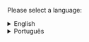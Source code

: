 Please select a language: 

<details>
  <summary> English  </summary>

# Netflix-API
The application is an API that provides functionality related to the Netflix catalog, including movies and TV shows. The API is implemented using the Spring Boot framework in Java.

### Features
1. Select all Movies
Endpoint: GET /api/films <br/>
Description: Returns all the films in the catalog.
2. Select all TV shows
Endpoint: GET /api/tvshows <br/>
Description: Returns all the TV shows in the catalog.
3. Select by name
Endpoint: GET /api/{name} <br/>
Description: Returns the shows that match the name provided.
4. Select by release year
Endpoint: GET /api/{year} <br/>
Description: Returns the shows whose release year is greater than or equal to the value provided.
5. Select by note
Endpoint: GET /api/notaMaiorIgual/{nota} <br/>
Description: Returns the shows whose note is greater than or equal to the value provided.
6. Register a show
Endpoint: POST /api <br/>
Description: Adds a new show to the catalog. <br/>
Request body: Show object containing the details of the show to be registered.
7. Editing a show
Endpoint: PUT /api <br/>
Description: Edits the details of an existing show in the catalog. <br/>
Request body: Show object containing the updated show details.
8. Remove a show
Endpoint: DELETE /api/{id} <br/>
Description: Removes a show from the catalog based on the ID provided. <br/>
Parameter: id - ID of the show to be removed.
9. Sort shows by name
Endpoint: GET /api/odernarNomes <br/>
Description: Returns the shows in the catalog sorted alphabetically by title.
10.   Show counter
Endpoint: GET /api/counter <br/>
Description: Returns the total number of shows in the catalog.
11.  Movie counter
Endpoint: GET /api/films/counter <br/>
Description: Returns the total number of movies in the catalog.
12.  TV shows counter
Endpoint: GET /api/tvshows/counter <br/>
Description: Returns the total number of TV shows in the catalog.
13.  API status
Endpoint: GET /status <br/>
Description: Returns the API status.
Response: ResponseEntity with HTTP status 201 (CREATED).
14.  Home
Endpoint: GET /      <br/>
Description: Returns a welcome message.
15.  Welcome
Endpoint: GET /welcome <br/>
Description: Returns a generic welcome message.
16.  Welcome with Name
Endpoint: GET /welcome/{name}  <br/>
Description: Returns a personalized welcome message based on the name provided.<br/>
Parameter: name - Name to customize the welcome message. Select all movies

### Project structure
The application is organized into packages as follows:<br/>
br.com.projeto.api.controle: Contains the REST controllers that define the API endpoints. <br/>
br.com.projeto.api.modelo: Contains the model classes, including the Show class. <br/>
br.com.projeto.api.repositorio: Contains the Repository interface for data access. <br/>
br.com.projeto.api.servico: Contains the Service class that implements the API's functionalities. 
 
### Requirements
The application has the following dependencies:
- Spring Boot
- Spring Web
- Spring Data JPA
- Spring validation <br/>
 <b> Make sure you have the dependencies configured correctly for the application to run. </b>

</details>

<details>
  <summary> Português  </summary>

# API-Netflix
A aplicação é uma API que fornece funcionalidades relacionadas ao catálogo da Netflix, incluindo filmes e programas de TV. A API é implementada usando o framework Spring Boot em Java.

## Funcionalidades
#### 1. Selecionar todos os filmes
Endpoint: GET /api/filmes <br/>
Descrição: Retorna todos os filmes presentes no catálogo.
#### 2. Selecionar todos os TV shows
Endpoint: GET /api/tvshows <br/>
Descrição: Retorna todos os programas de TV presentes no catálogo.
#### 3. Selecionar pelo nome
Endpoint: GET /api/{nome} <br/>
Descrição: Retorna os shows que correspondem ao nome fornecido.
#### 4. Selecionar pelo ano de lançamento
Endpoint: GET /api/{ano} <br/>
Descrição: Retorna os shows cujo ano de lançamento é maior ou igual ao valor fornecido.
#### 5. Selecionar pela nota
Endpoint: GET /api/notaMaiorIgual/{nota} <br/>
Descrição: Retorna os shows cuja nota é maior ou igual ao valor fornecido.
#### 6. Cadastrar um show
Endpoint: POST /api <br/>
Descrição: Cadastra um novo show no catálogo. <br/>
Corpo da requisição: Objeto Show contendo os detalhes do show a ser cadastrado.
#### 7. Editar um show
Endpoint: PUT /api <br/>
Descrição: Edita os detalhes de um show existente no catálogo. <br/>
Corpo da requisição: Objeto Show contendo os detalhes atualizados do show.
#### 8. Remover um show
Endpoint: DELETE /api/{id} <br/>
Descrição: Remove um show do catálogo com base no ID fornecido. <br/>
Parâmetro: id - ID do show a ser removido.
#### 9. Ordenar shows pelo nome
Endpoint: GET /api/odernarNomes <br/>
Descrição: Retorna os shows do catálogo ordenados em ordem alfabética pelo título.
#### 10.  Contador de shows
Endpoint: GET /api/contador <br/>
Descrição: Retorna o número total de shows no catálogo.
#### 11.  Contador de filmes
Endpoint: GET /api/filmes/contador <br/>
Descrição: Retorna o número total de filmes no catálogo.
#### 12.  Contador de TV shows
Endpoint: GET /api/tvshows/contador <br/>
Descrição: Retorna o número total de programas de TV no catálogo.
#### 13.  Status da API
Endpoint: GET /status <br/>
Descrição: Retorna o status da API.
Resposta: ResponseEntity com status HTTP 201 (CREATED).
#### 14.  Home
Endpoint: GET /      <br/>
Descrição: Retorna uma mensagem de boas-vindas.
#### 15.  Boas-vindas
Endpoint: GET /boasVindas<br/>
Descrição: Retorna uma mensagem de boas-vindas genérica.
#### 16.  Boas-vindas com Nome
Endpoint: GET /boasVindas/{nome} <br/>
Descrição: Retorna uma mensagem de boas-vindas personalizada com base no nome fornecido.<br/>
Parâmetro: nome - Nome para personalizar a mensagem de boas-vindas.

## Estrutura do Projeto
A aplicação é organizada em pacotes da seguinte maneira:

br.com.projeto.api.controle: Contém os controladores REST que definem os endpoints da API. <br/>
br.com.projeto.api.modelo: Contém as classes de modelo, incluindo a classe Show. <br/>
br.com.projeto.api.repositorio: Contém a interface Repositorio para acesso aos dados. <br/>
br.com.projeto.api.servico: Contém a classe Servico que implementa as funcionalidades da API. <br/>

## Requisitos
A aplicação possui as seguintes dependências:
- Spring Boot
- Spring Web
- Spring Data JPA
- Spring Validation <br/>
<b> Certifique-se de ter as dependências corretamente configuradas para a execução da aplicação. </b> <br/>

</details>